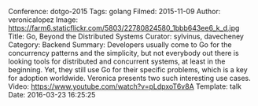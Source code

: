 Conference: dotgo-2015
Tags: golang
Filmed: 2015-11-09
Author: veronicalopez
Image: https://farm6.staticflickr.com/5803/22780824580_1bbb643ee6_k_d.jpg
Title: Go, Beyond the Distributed Systems
Curator: sylvinus, davecheney
Category: Backend
Summary: Developers usually come to Go for the concurrency patterns and the simplicity, but not everybody out there is looking tools for distributed and concurrent systems, at least in the beginning. Yet, they still use Go for their specific problems, which is a key for adoption worldwide. Veronica presents two such interesting use cases.
Video: https://www.youtube.com/watch?v=pLdpxoT6v8A
Template: talk
Date: 2016-03-23 16:25:25